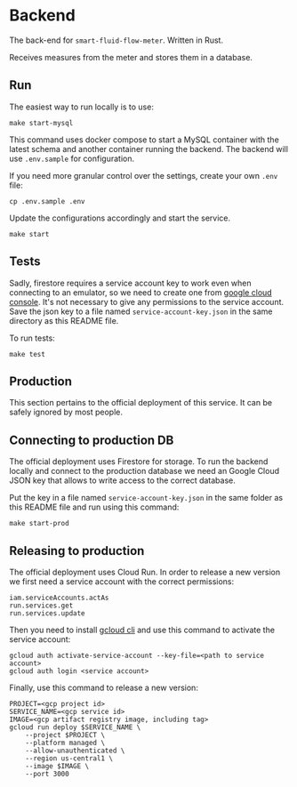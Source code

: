 # Backend

The back-end for `smart-fluid-flow-meter`. Written in Rust.

Receives measures from the meter and stores them in a database.

## Run

The easiest way to run locally is to use:

```
make start-mysql
```

This command uses docker compose to start a MySQL container with the latest schema and another container running the backend. The backend will use `.env.sample` for configuration.

If you need more granular control over the settings, create your own `.env` file:

```
cp .env.sample .env
```

Update the configurations accordingly and start the service.

```
make start
```

## Tests

Sadly, firestore requires a service account key to work even when connecting to an emulator, so we need to create one from [google cloud console](https://console.cloud.google.com/iam-admin/serviceaccounts). It's not necessary to give any permissions to the service account. Save the json key to a file named `service-account-key.json` in the same directory as this README file.

To run tests:

```
make test
```

## Production

This section pertains to the official deployment of this service. It can be safely ignored by most people.

## Connecting to production DB

The official deployment uses Firestore for storage. To run the backend locally and connect to the production database we need an Google Cloud JSON key that allows to write access to the correct database.

Put the key in a file named `service-account-key.json` in the same folder as this README file and run using this command:

```
make start-prod
```

## Releasing to production

The official deployment uses Cloud Run. In order to release a new version we first need a service account with the correct permissions:

```
iam.serviceAccounts.actAs
run.services.get
run.services.update
```

Then you need to install [gcloud cli](https://cloud.google.com/sdk/docs/install) and use this command to activate the service account:

```
gcloud auth activate-service-account --key-file=<path to service account>
gcloud auth login <service account>
```

Finally, use this command to release a new version:

```
PROJECT=<gcp project id>
SERVICE_NAME=<gcp service id>
IMAGE=<gcp artifact registry image, including tag>
gcloud run deploy $SERVICE_NAME \
    --project $PROJECT \
    --platform managed \
    --allow-unauthenticated \
    --region us-central1 \
    --image $IMAGE \
    --port 3000
```
